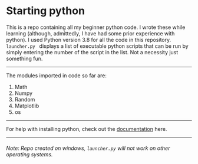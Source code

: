 # Starting python
This is a repo containing all my beginner python code. I wrote these while learning (although, admittedly, 
I have had some prior experience with python). 
I used Python version 3.8 for all the code in this repository. `launcher.py ` displays a list of executable python scripts that can be run by simply entering the number of the script in the list. Not a necessity just something fun.

---

The modules imported in code so far are:
1. Math
2. Numpy
3. Random
4. Matplotlib
5. os

---

For help with installing python, check out the [documentation](https://docs.python.org/3/installing/index.html) here.

---

###### Note: Repo created on windows, `launcher.py` will not work on other operating systems.